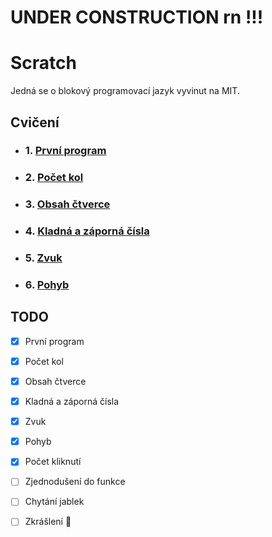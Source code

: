 # UNDER CONSTRUCTION rn !!!

# Scratch
Jedná se o blokový programovací jazyk vyvinut na MIT.

## Cvičení
- ### 1. [První program](/cvi%C4%8Den%C3%AD/01-prvn%C3%AD_program/zad%C3%A1n%C3%AD.md)

- ### 2. [Počet kol](/cvi%C4%8Den%C3%AD/02-po%C4%8Det_kol/zadan%C3%AD.md)

- ### 3. [Obsah čtverce](/cvi%C4%8Den%C3%AD/03-obsah_%C4%8Dtverce/zad%C3%A1n%C3%AD.md)

- ### 4. [Kladná a záporná čísla](/cvi%C4%8Den%C3%AD/04-kladn%C3%A1_a_z%C3%A1porn%C3%A1_%C4%8D%C3%ADsla/zad%C3%A1n%C3%AD.md)

- ### 5. [Zvuk](/cvi%C4%8Den%C3%AD/05-zvuk/zad%C3%A1n%C3%AD.md)

- ### 6. [Pohyb](/cvi%C4%8Den%C3%AD/06-pohyb/zadan%C3%AD.md)


## TODO

- [x] První program

- [x] Počet kol

- [x] Obsah čtverce

- [x] Kladná a záporná čísla

- [x] Zvuk

- [x] Pohyb

- [x] Počet kliknutí

- [ ] Zjednodušení do funkce

- [ ] Chytání jablek

- [ ] Zkrášlení 💖
